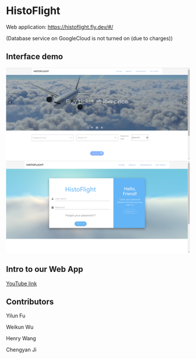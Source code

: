 # HistoFlight
Web application: https://histoflight.fly.dev/#/

(Database service on GoogleCloud is not turned on (due to charges))
## Interface demo
![image](./doc/images/interface1.png)
![image](./doc/images/interface2.png)
## Intro to our Web App
[YouTube link](https://youtu.be/BMpqUacX58w)
## Contributors
Yilun Fu

Weikun Wu

Henry Wang

Chengyan Ji

